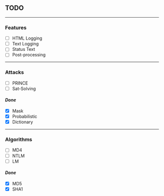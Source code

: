 ## TODO ##

---

### Features ###
- [ ] HTML Logging
- [ ] Text Logging
- [ ] Status Text
- [ ] Post-processing

---

### Attacks ###
- [ ] PRINCE
- [ ] Sat-Solving

#### *Done* ####
- [X] Mask
- [X] Probabilistic
- [X] Dictionary

---

### Algorithms ###
- [ ] MD4
- [ ] NTLM
- [ ] LM

#### *Done* ####
- [X] MD5
- [X] SHA1
